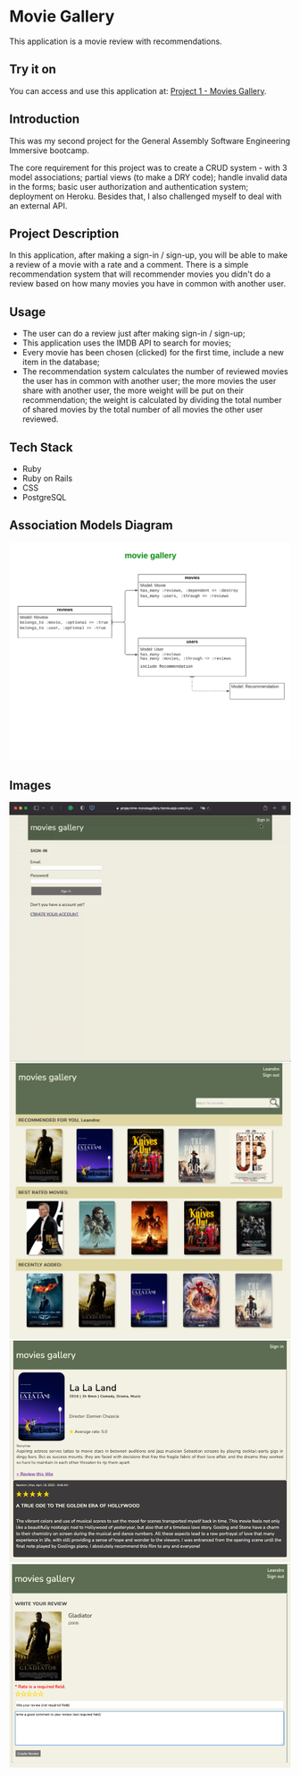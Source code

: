 # Movie Gallery
This application is a movie review with recommendations.

## Try it on
You can access and use this application at: [Project 1 - Movies Gallery](https://projectone-moviesgallery.herokuapp.com).

## Introduction
This was my second project for the General Assembly Software Engineering Immersive bootcamp.

The core requirement for this project was to create a CRUD system -  with 3 model associations; partial views (to make a DRY code); handle invalid data in the forms; basic user authorization and authentication system; deployment on Heroku. Besides that, I also challenged myself to deal with an external API.

## Project Description
In this application, after making a sign-in / sign-up, you will be able to make a review of a movie with a rate and a comment. There is a simple recommendation system that will recommender movies you didn't do a review based on how many movies you have in common with another user.

## Usage
* The user can do a review just after making sign-in / sign-up;
* This application uses the IMDB API to search for movies;
* Every movie has been chosen (clicked) for the first time, include a new item in the database;
* The recommendation system calculates the number of reviewed movies the user has in common with another user; the more movies the user share with another user, the more weight will be put on their recommendation; the weight is calculated by dividing the total number of shared movies by the total number of all movies the other user reviewed.

## Tech Stack
* Ruby
* Ruby on Rails
* CSS
* PostgreSQL

## Association Models Diagram
![association](./app/assets/images/association-diagram.png)

## Images
![gif](./app/assets/images/gif.gif)
![homepage](./app/assets/images/home-page.png)
![infomovie](./app/assets/images/show-movie-info-and-reviews.png)
![makereview](./app/assets/images/make-your-review.png)
